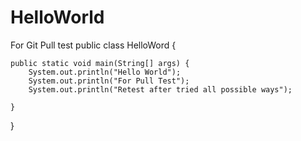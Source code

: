 # HelloWorld
For Git Pull test
public class HelloWord {

	public static void main(String[] args) {
		System.out.println("Hello World");
		System.out.println("For Pull Test");
		System.out.println("Retest after tried all possible ways");

	}

}
